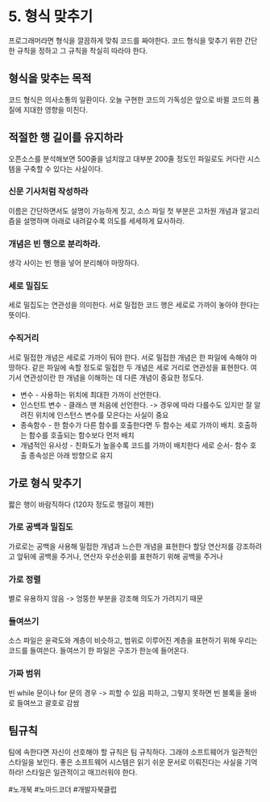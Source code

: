# 5. 형식 맞추기
프로그래머라면 형식을 깔끔하게 맞춰 코드를 짜야한다. 코드 형식을 맞추기 위한 간단한 규칙을 정하고 그 규칙을 착실히 따라야 한다.

## 형식을 맞추는 목적
코드 형식은 의사소통의 일환이다.
오늘 구현한 코드의 가독성은 앞으로 바뀔 코드의 품질에 지대한 영향을 미친다.

## 적절한 행 길이를 유지하라 
오픈소스를 분석해보면 500줄을 넘치않고 대부분 200줄 정도인 파일로도 커다란 시스템을 구축할 수 있다는 사실이다. 

### 신문 기사처럼 작성하라
이름은 간단하면서도 설명이 가능하게 짓고, 소스 파일 첫 부분은 고차원 개념과 알고리즘을 설명하며 아래로 내려갈수록 의도를 세세하게 묘사하라.

### 개념은 빈 행으로 분리하라.
생각 사이는 빈 행을 넣어 분리해야 마땅하다.

### 세로 밀집도
세로 밀집도는 연관성을 의미한다. 서로 밀접한 코드 행은 세로로 가까이 놓아야 한다는 뜻이다. 

### 수직거리 
서로 밀접한 개념은 세로로 가까이 둬야 한다. 서로 밀접한 개념은 한 파일에 속해야 마땅하다.
같은 파일에 속할 정도로 밀접한 두 개념은 세로 거리로 연관성을 표현한다.
여기서 연관성이란 한 개념을 이해하는 데 다른 개념이 중요한 정도다.
- 변수 - 사용하는 위치에 최대한 가까이 선언한다.
- 인스턴트 변수 -  클래스 맨 처음에 선언한다. -> 경우에 따라 다를수도 있지만 잘 알려진 위치에 인스턴스 변수를 모은다는 사실이 중요
- 종속함수 - 한 함수가 다른 함수를 호출한다면 두 함수는 세로 가까이 배치. 호출하는 함수를 호출되는 함수보다 먼저 배치
- 개념적인 유사성 - 친화도가 높을수록 코드를 가까이 배치한다
세로 순서- 함수 호출 종속성은 아래 방향으로 유지

## 가로 형식 맞추기
짧은 행이 바람직하다 (120자 정도로 행길이 제한)

### 가로 공백과 밀집도 
가로로는 공백을 사용해 밀접한 개념과 느슨한 개념을 표현한다
할당 연산저를 강조하려고 앞뒤에 공백을 주거나, 연산자 우선순위를 표현하기 위해 공백을 주거나

### 가로 정렬
별로 유용하지 않음 -> 엉뚱한 부분을 강조해 의도가 가려지기 때문

### 들여쓰기
소스 파일은 윤곽도와 계층이 비슷하고, 범위로 이루어진 계층을 표현하기 위해 우리는 코드를 들여쓴다. 
들여쓰기 한 파일은 구조가 한눈에 들어온다.

### 가짜 범위 
빈 while 문이나 for 문의 경우 -> 피할 수 있음 피하고, 그렇지 못하면 빈 블록을 올바로 들여쓰고 괄호로 감쌈

## 팀규칙 
팀에 속한다면 자신이 선호해야 할 규칙은 팀 규칙하다. 그래야 소프트웨어가 일관적인 스타일을 보인다. 
좋은 소프트웨어 시스템은 읽기 쉬운 문서로 이뤄진다는 사실을 기억하라! 스타일은 일관적이고 매끄러워야 한다. 

#노개북 #노마드코더 #개발자북클럽


  
